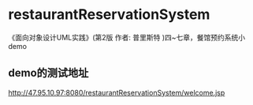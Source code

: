  # restaurantReservationSystem
《面向对象设计UML实践》(第2版 作者: 普里斯特 )四~七章，餐馆预约系统小demo


## demo的测试地址

http://47.95.10.97:8080/restaurantReservationSystem/welcome.jsp
